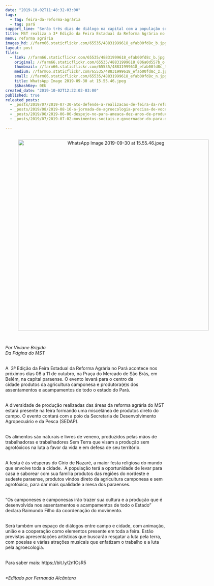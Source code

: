 ```yaml
---
date: "2019-10-02T11:48:32-03:00"
tags:
  - tag: feira-da-reforma-agrária
  - tag: pará
support_line: "Serão três dias de diálogo na capital com a população sobre agroecologia, Amazônia, Direitos humanos, alimentação saudável, cultura popular, democracia e políticas públicas"
title: MST realiza a 3ª Edição da Feira Estadual da Reforma Agrária no Pará
menu: reforma agrária
images_hd: //farm66.staticflickr.com/65535/48831999618_efab00fd8c_b.jpg
layout: post
files:
  - link: //farm66.staticflickr.com/65535/48831999618_efab00fd8c_b.jpg
    original: //farm66.staticflickr.com/65535/48831999618_806a0d557b_o.jpg
    thumbnail: //farm66.staticflickr.com/65535/48831999618_efab00fd8c_t.jpg
    medium: //farm66.staticflickr.com/65535/48831999618_efab00fd8c_z.jpg
    small: //farm66.staticflickr.com/65535/48831999618_efab00fd8c_n.jpg
    title: WhatsApp Image 2019-09-30 at 15.55.46.jpeg
    $$hashKey: 0EU
created_date: "2019-10-02T12:22:02-03:00"
published: true
releated_posts:
  - _posts/2019/07/2019-07-30-ato-defende-a-realizacao-de-feira-da-reforma-agraria-em-sp.md
  - _posts/2019/08/2019-08-16-a-jornada-de-agroecologia-precisa-de-voce.md
  - _posts/2019/06/2019-06-06-despejo-no-para-ameaca-dez-anos-de-producao-de-alimentos-saudaveis.md
  - _posts/2019/07/2019-07-02-movimentos-sociais-e-governador-do-para-debatem-sobre-pl-129-2019.md

---
```

<div style="text-align:center">
<figure class="image" style="display:inline-block"><img alt="WhatsApp Image 2019-09-30 at 15.55.46.jpeg" height="600" src="//farm66.staticflickr.com/65535/48831999618_efab00fd8c_b.jpg" width="600" />
<figcaption></figcaption>
</figure>
</div>

<p><br />
<em>Por Viviane Brigida<br />
Da P&aacute;gina do MST</em><br />
&nbsp;</p>

<p>A &nbsp;3&ordf; Edi&ccedil;&atilde;o da Feira Estadual da Reforma Agr&aacute;ria no Par&aacute; acontece nos pr&oacute;ximos dias 08 a 11 de outubro, na Pra&ccedil;a do Mercado de S&atilde;o Br&aacute;s, em Bel&eacute;m,&nbsp;na capital paraense. O evento levar&aacute; para o centro da cidade&nbsp;produtos da agricultura camponesa e produtora(e)s&nbsp;dos assentamentos e acampamentos de todo o estado do Par&aacute;.</p>

<p><br />
A diversidade de produ&ccedil;&atilde;o realizadas das &aacute;reas da reforma agr&aacute;ria do MST estar&aacute; presente na feira formando uma miscel&acirc;nea de produtos direto do campo. O evento contar&aacute; com a poio da Secretaria de Desenvolvimento Agropecu&aacute;rio e da Pesca (SEDAP).&nbsp;</p>

<p><br />
Os alimentos s&atilde;o naturais e livres de veneno, produzidos pelas m&atilde;os de trabalhadoras e trabalhadores Sem Terra que visam a produ&ccedil;&atilde;o sem agrot&oacute;xicos na luta a favor da vida e em defesa de seu territ&oacute;rio.&nbsp;</p>

<p><br />
A festa &eacute; &agrave;s v&eacute;speras do C&iacute;rio de Nazar&eacute;, a maior festa religiosa do mundo que envolve toda a cidade.&nbsp; A popula&ccedil;&atilde;o ter&aacute; a oportunidade de levar para casa e saborear com sua fam&iacute;lia produtos das regi&otilde;es do nordeste e sudeste paraense, produtos vindos direto da agricultura camponesa e sem agrot&oacute;xico, para dar mais qualidade a mesa dos paraenses.&nbsp;</p>

<p><br />
&ldquo;Os camponeses e camponesas ir&atilde;o trazer sua cultura e a produ&ccedil;&atilde;o que &eacute; desenvolvida nos assentamentos e acampamentos de todo o Estado&rdquo; declara Raimundo Filho da coordena&ccedil;&atilde;o do movimento.&nbsp;</p>

<p><br />
Ser&aacute; tamb&eacute;m um espa&ccedil;o de di&aacute;logos entre campo e cidade, com anima&ccedil;&atilde;o, uni&atilde;o e a coopera&ccedil;&atilde;o como elementos presente em toda a feira. Est&atilde;o previstas apresenta&ccedil;&otilde;es art&iacute;sticas que buscar&atilde;o resgatar a luta pela terra, com poesias e v&aacute;rias atra&ccedil;&otilde;es musicais que enfatizam o trabalho e a luta pela agroecologia.</p>

<p><br />
Para saber mais: https://bit.ly/2n1CsR5</p>

<p><br />
<em>*Editado por Fernanda Alc&acirc;ntara</em></p>
